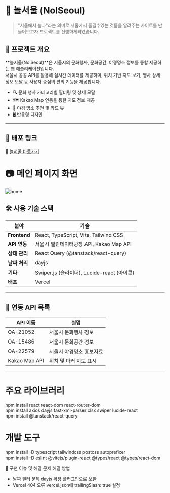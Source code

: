 # 🎉 놀서울 (NolSeoul)

> "서울에서 놀다"라는 의미로 서울에서 즐길수있는 것들을 알려주는 사이트를 만들어보고자 프로젝트를 진행하게되었습니다.

## 📌 프로젝트 개요

**놀서울(NolSeoul)**은 서울시의 문화행사, 문화공간, 야경명소 정보를 통합 제공하는 웹 애플리케이션입니다.  
서울시 공공 API를 활용해 실시간 데이터를 제공하며, 위치 기반 지도 보기, 행사 상세 정보 모달 등 사용자 중심의 편의 기능을 제공합니다.

- 🔍 문화 행사 카테고리별 필터링 및 상세 모달
- 🗺️ Kakao Map 연동을 통한 지도 정보 제공
- 🌃 야경 명소 추천 및 카드 뷰
- 🖥️ 반응형 디자인

---

## 🚀 배포 링크

🔗 [놀서울 바로가기](https://nolseoul.vercel.app/)

# 📷 메인 페이지 화면
![home](https://github.com/user-attachments/assets/2c9e1b92-5c78-4d19-8437-65889e932f4c)


## 🛠️ 사용 기술 스택

| 분야          | 기술                                        |
| ------------- | ------------------------------------------- |
| **Frontend**  | React, TypeScript, Vite, Tailwind CSS       |
| **API 연동**  | 서울시 열린데이터광장 API, Kakao Map API    |
| **상태 관리** | React Query (@tanstack/react-query)         |
| **날짜 처리** | dayjs                                       |
| **기타**      | Swiper.js (슬라이더), Lucide-react (아이콘) |
| **배포**      | Vercel                                      |

---

## 📡 연동 API 목록

| API 이름      | 설명                     |
| ------------- | ------------------------ |
| OA-21052      | 서울시 문화행사 정보     |
| OA-15486      | 서울시 문화공간 정보     |
| OA-22579      | 서울시 야경명소 홍보자료 |
| Kakao Map API | 위치 및 마커 지도 표시   |

---

# 주요 라이브러리

npm install react react-dom react-router-dom<br />
npm install axios dayjs fast-xml-parser clsx swiper lucide-react<br />
npm install @tanstack/react-query<br />

# 개발 도구

npm install -D typescript tailwindcss postcss autoprefixer<br />
npm install -D eslint @vitejs/plugin-react @types/react @types/react-dom<br />

📝 구현 이슈 및 해결
문제 해결 방법<br />
- 날짜 필터 문제 dayjs 확장 플러그인으로 보완<br />
- Vercel 404 오류 vercel.json에 trailingSlash: true 설정<br />

